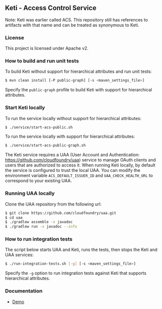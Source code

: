 ## Keti - Access Control Service

Note: Keti was earlier called ACS. This repository still has references to artifacts with that name and can be treated as synonymous to Keti.

### License

This project is licensed under Apache v2.

### How to build and run unit tests

To build Keti without support for hierarchical attributes and run unit tests:

```bash
$ mvn clean install [-P public-graph] [-s <maven_settings_file>]
```

Specify the `public-graph` profile to build Keti with support for hierarchical attributes.

### Start Keti locally

To run the service locally without support for hierarchical attributes:

```bash
$ ./service/start-acs-public.sh
```

To run the service locally with support for hierarchical attributes:

```bash
$ ./service/start-acs-public-graph.sh
```

The Keti service requires a UAA (User Account and Authentication: https://github.com/cloudfoundry/uaa) service to manage OAuth clients and users that are authorized to access it. When running Keti locally, by default the service is configured to trust the local UAA. You can modify the environment variable `ACS_DEFAULT_ISSUER_ID` and `UAA_CHECK_HEALTH_URL` to correspond to your existing UAA.

### Running UAA locally

Clone the UAA repository from the following url:

```bash
$ git clone https://github.com/cloudfoundry/uaa.git
$ cd uaa
$ ./gradlew assemble -x javadoc
$ ./gradlew run -x javadoc --info
```

### How to run integration tests

The script below starts UAA and Keti, runs the tests, then stops the Keti and UAA services:

```bash
$ ./run-integration-tests.sh [-g] [-s <maven_settings_file>]
```

Specify the `-g` option to run integration tests against Keti that supports hierarchical attributes.

### Documentation
* [Demo](docs/keti-demo.org)

